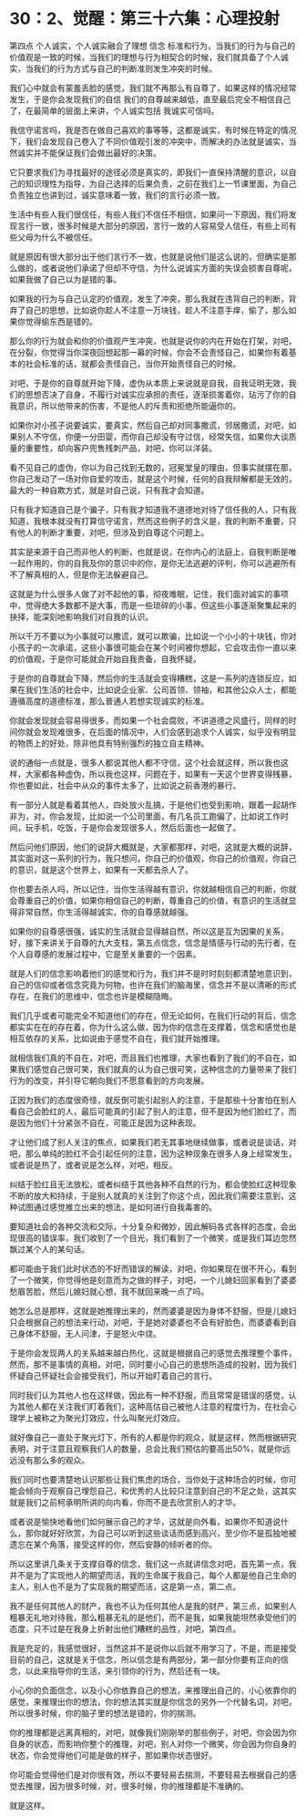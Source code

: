 # 30：2、觉醒：第三十六集：心理投射

第四点 个人诚实，个人诚实融合了理想 信念 标准和行为，当我们的行为与自己的价值观是一致的时候，当我们的理想与行为相契合的时候，我们就具备了个人诚实，当我们的行为方式与自己的判断准则发生冲突的时候。

我们心中就会有蒙羞丢脸的感觉，我们就不再那么有自尊了，如果这样的情况经常发生，于是你会发现我们的自信 我们的自尊越来越低，直至最后完全不相信自己了，在最简单的层面上来讲，个人诚实包括 我诚实可信吗。

我信守诺言吗，我是否在做自己喜欢的事等等，这都是诚实，有时候在特定的情况下，我们会发现自己卷入了不同价值观引发的冲突中，而解决的办法就是诚实，当然诚实并不能保证我们会做出最好的决策。

它只要求我们为寻找最好的途径必须是真实的，即我们一直保持清醒的意识，以自己的知识理性为指导，为自己选择的后果负责，之前在我们上一节课里面，为自己负责独立也讲到过，诚实意味着一致，我们的言行必须一致。

生活中有些人我们很信任，有些人我们不信任不相信，如果问一下原因，我们将发现言行一致，很多时候是大部分的原因，言行一致的人容易受人信任，有些上司有些父母为什么不被信任。

就是原因有很大部分出于他们言行不一致，也就是说他们是这么说的，但确实是那么做的，或者说他们承诺了但却不守信，为什么说诚实方面的失误会损害自尊呢，如果我做了自己以为是错的事。

如果我的行为与自己认定的价值观，发生了冲突，那么我就在违背自己的判断，背弃了自己的思想，比如说你趁人不注意一万块钱，趁人不注意手痒，偷了，那么如果你觉得偷东西是错的。

那么你的行为就会和你的价值观产生冲突，也就是说你的内在开始在打架，对吧，在分裂，你觉得当你深夜回想起那一幕的时候，你会不会责怪自己，如果你有着基本的社会标准的话，就都会责怪自己，当你开始责怪自己的时候。

对吧，于是你的自尊就开始下降，虚伪从本质上来说就是自我，自我证明无效，我们的思想否决了自身，不履行对诚实应承担的责任，逐渐损害着你，玷污了你的自我意识，所以他带来的伤害，不是他人的斥责和拒绝所能逼你的。

如果你对小孩子说要诚实，要真实，然后自己却对同事撒谎，邻居撒谎，对吧，如果别人不守信，你便一分田婴，而你自己却没有守过信，经常失信，如果你大谈质量的重要性，却向客户兜售残刺产品，对吧，你可以洋装。

看不见自己的虚伪，你以为自己找到无数的，冠冕堂皇的理由，但事实就摆在那，你自己发动了一场对你自爱的攻击，就是这个时候，任何的自我辩解都是无效的，最大的一种自欺方式，就是对自己说，只有我才会知道。

只有我才知道自己是个骗子，只有我才知道我不道德地对待了信任我的人，只有我知道，我根本就没有打算信守诺言，然而这些例子的含义是，我的判断不重要，只有他人的判断才重要，对吧，但涉及到自尊这个问题上。

其实是来源于自己而非他人的判断，也就是说，在你内心的法庭上，自我判断是唯一起作用的，你的自我及你的意识中的你，是你无法逃避的评判，你可以逃避所有不了解真相的人，但是你无法躲避自己。

这就是为什么很多人做了对不起他的事，彻夜难眠，记住，我们面对诚实的事项中，觉得绝大多数都不是大事，而是一些琐碎的小事，但这些小事逐渐聚集起来的抉择，能深刻地影响我们对自我的认识。

所以千万不要以为小事就可以撒谎，就可以欺骗，比如说一个小小的十块钱，你对小孩子的一次承诺，这些小事很可能会在某个时间被你想起，它会攻击你一直以来的价值观，于是你可能就会开始自我责备，自我怀疑。

于是你的自尊就会下降，然后你的生活就会变得糟糕，这是一系列的连锁反应，如果在我们生活的社会中，比如说企业家、公司首领、领袖，和其他公众人士，都能遵循高度的道德标准，那么普通人若想实现诚实的标准。

你就会发现就会容易得很多，而如果一个社会腐败，不讲道德之风盛行，同样的时间你就会发现难很多，在后面的情况中，人们会感到追求个人诚实，似乎没有明显的物质上的好处，除非他具有特别强烈的独立自主精神。

说的通俗一点就是，很多人都说其他人都不守信，这个社会就这样，所以我也这样，大家都各种虚伪，所以我也这样，问题在于，如果有一天这个世界变得残暴，你也要如此，社会中从众的事件太多了，比如说之前香港的暴行。

有一部分人就是看着其他人，四处放火乱搞，于是他们也受到影响，跟着一起胡作非为，对，你会发现，比如说一个公司里面，有几名员工跑偏了，比如说工作时间，玩手机，吃饭，于是你会发现很多人，然后后面也一起做了。

然后问他们原因，他们的说辞大概就是，大家都那样，对吧，这就是大概的说辞，其实面对这一系列的行为，我只想问，你自己的价值观，你自己的价值观，你自己的意识，就是这个世界上，如果有一天都去杀人了。

你也要去杀人吗，所以记住，当你生活得越有意识，你就越相信自己的判断，你就会尊重自己的价值，如果你相信自己的判断，尊重自己的价值，有意识的生活就显得非常自然，你生活得越诚实，你的自尊感就越强。

如果你的自尊感很强，诚实的生活就会显得越自然，所以这是互为因果的关系，好，接下来讲关于自尊的九大支柱，第五点信念，信念是情感与行动的先行者，在个人自尊感的发展过程中，它是至关重要的一个因素。

就是人们的信念影响着他们的感觉和行为，我们并不是时时刻刻都清楚地意识到，自己的信仰或者信念究竟为何物，也许在我们的脑海里，信念并不是以清晰的形式存在，在我们的思维中，信念也许是模糊隐晦。

我们几乎或者可能完全不知道他们的存在，但无论如何，在我们行动的背后，信念都实实在在的存在着，你为什么这么做，因为你的信念在支撑着，信念和感觉也是相互依存的关系，比如说由于感觉不自在，我们就开始推理。

就相信我们真的不自在，对吧，而且我们也推理，大家也看到了我们的不自在，如果我们感觉自己很可笑，我们就真的认为自己很可笑，这种信念的力量带来了我们行为的改变，并引导它朝向我们不愿意看到的方向发展。

正因为我们的态度很奇怪，就反倒可能引起别人的注意，于是那些十分害怕在别人看自己会脸红的人，最后可能真的引起了别人的注意，但不是因为他们脸红了，而是因为他们十分紧张不自在，可能正是因为这种表现。

才让他们成了别人关注的焦点，如果我们若无其事地继续做事，或者说是谈话，对吧，那么单纯的脸红不会引起任何的注意，因为这种现象在很多人身上经常发生，或者说是热了，或者说是怎么样，对吧，相反。

纠结于脸红且无法放松，或者纠结于其他各种不自然的行为，都会使脸红这种现象不断的放大和持续，于是别人就真的关注到了你这个点，因此我们需要注意到，这种试图通过感觉推立出来的想法，是如何进行自我毒害的。

要知道社会的各种交流和交际，十分复杂和微妙，因此解码各式各样的态度，会出现很高的错误率，我们收到了一个目光，我们看到了一个微笑，或是我们耳边忽然飘过某个人的某句话。

都可能由于我们此时状态的不好而错误的解读，对吧，你如果现在很不开心，看到了一个微笑，你觉得他是刻意而为之做的样子，对吧，一个儿媳妇回家看到了婆婆愁眉苦脸，然后儿媳妇就心想，我不就回来晚一点了吗。

她怎么总是那样，这就是她推理出来的，然而婆婆是因为身体不舒服，但是儿媳妇只会根据自己的想法来行动，对吧，于是她对婆婆也不会有好脸色，而婆婆看到自己身体不舒服，无人问津，于是怒火中烧。

于是你会发现两人的关系越来越白热化，这就是根据自己的感觉去推理整个事件，然而，那不是事情的真相，对吧，同时要小心自己的思想所造成的投射，因为我们怀疑自己怀疑社会会接受我们，所以开始盯着自己的言行。

同时我们认为其他人也在这样做，因此有一种不舒服，而且常常是错误的感觉，认为其他人都在关注我们盯着我们，这种高估自己被他人注意的程度行为，在社会心理学上被称之为聚光灯效应，什么叫聚光灯效应。

就好像自己一直处于聚光灯下，所有的人都是你的观众，就是这样，然而根据研究表明，对于注意且观察我们人的数量，总会比我们预估的要高出50%，就是你远远没有那么多的观众。

我们同时也要清楚地认识那些让我们焦虑的场合，当你处于这种场合的时候，你可能会倾向于观察自己埋怨自己，和优秀的人比较只注意到自己的不足之处，这其实就是我们之前柯承明所讲的向内看，你而不是去欣赏别人的才华。

或者说是愉快地看他们如何展示自己的才华，这就是向外看，如果你不知道说什么，那你就好好欣赏，为自己可以听到这些谈话而感到高兴，至少你不是孤独地被遗忘在某个角落，接受这样的你，然后安静的倾听者的你。

所以这里讲几条关于支撑自尊的信念，我们这一点就讲信念对吧，首先第一点，我并不是为了实现他人的期望而活，我的生命属于我自己，每个人都是他自己生命的主人，别人也不是为了实现我的期望而活，这是第一点，第二点。

我不是任何其他人的财产，我也不认为任何其他人是我的财产，第三点，如果别人粗暴无礼地对待我，那么粗暴无礼的是他们，而不是我，如果我能坦然承受他们的态度，只不过是在我身上折射出他们糟糕的品性，对吧，第四点。

我是充足的，我感觉很好，当然这并不是说你以后就不用学习了，不是，而是接受目前的自己，这就是关于信念，所以信念是有两部分，第一部分你要有正向的信念，以此来指导你的生活，来引领你的行为，然后还有一块。

小心你的负面信念，以及小心你依靠自己的想法，来推理出自己的，小心依靠你的感觉，来推理出你的想法，你的想法其实就是你信念的另外一个代替名词，对吧，所以很多时候，你的脑子里的想法是错的，你的揣测。

你的推理都是远离真相的，对吧，就像我们刚刚举的那些例子，对吧，你会因为你自身的状态，而影响你整个的推理，对吧，别人对你一个微笑，你会因为你自身的状态，你会觉得他们可能是做的样子，那如果你状态很好。

你可能会觉得他们是对你很有效，所以不要轻易去揣测，不要轻易去根据自己的感觉去推理，因为很多时候，对，很多时候，你的推理都是不准确的。

就是这样。